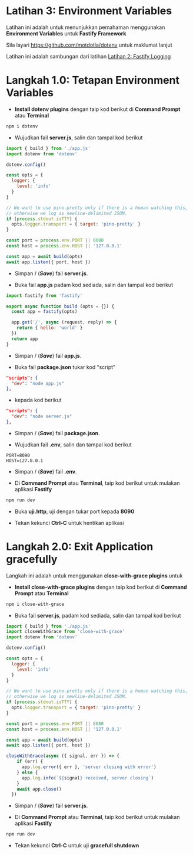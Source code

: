 # Latihan 3: Environment Variables
Latihan ini adalah untuk menunjukkan pemahaman menggunakan **Environment Variables** untuk **Fastify Framework**

Sila layari https://github.com/motdotla/dotenv untuk maklumat lanjut

Latihan ini adalah sambungan dari latihan [Latihan 2: Fastify Logging](https://github.com/Enovade/API-developmet/blob/master/Latihan%202%20-%20Fastify%20Logging.md)

# Langkah 1.0: Tetapan Environment Variables

* **Install dotenv plugins** dengan taip kod berikut di **Command Prompt** atau **Terminal**

```bash
npm i dotenv
```

* Wujudkan fail **server.js**, salin dan tampal kod berikut

```javascript
import { build } from './app.js'
import dotenv from 'dotenv'

dotenv.config()

const opts = {
  logger: {
    level: 'info'
  }
}

// We want to use pino-pretty only if there is a human watching this,
// otherwise we log as newline-delimited JSON.
if (process.stdout.isTTY) {
  opts.logger.transport = { target: 'pino-pretty' }
}

const port = process.env.PORT || 8080
const host = process.env.HOST || '127.0.0.1'

const app = await build(opts)
await app.listen({ port, host })

```

* Simpan / (_**Save**_) fail **server.js**.

* Buka fail **app.js** padam kod sediada, salin dan tampal kod berikut

```javascript
import fastify from 'fastify'

export async function build (opts = {}) {
  const app = fastify(opts)

  app.get('/', async (request, reply) => {
    return { hello: 'world' }
  })
  return app
}

```

* Simpan / (_**Save**_) fail **app.js**.

* Buka fail **package.json** tukar kod "script"

```json
"scripts": {
  "dev": "node app.js"
},
```

* kepada kod berikut

```json
"scripts": {
  "dev": "node server.js"
},
```

* Simpan / (_**Save**_) fail **package.json**.

* Wujudkan fail **.env**, salin dan tampal kod berikut

```
PORT=8090
HOST=127.0.0.1
```

* Simpan / (_**Save**_) fail **.env**.

* Di **Command Prompt** atau **Terminal**, taip kod berikut untuk mulakan aplikasi **Fastify**

```bash
npm run dev
```

* Buka **uji.http**, uji dengan tukar port kepada **8090**

* Tekan kekunci **Ctrl-C** untuk hentikan aplikasi

# Langkah 2.0: Exit Application gracefully

Langkah ini adalah untuk menggunakan **close-with-grace plugins** untuk 

* **Install close-with-grace plugins** dengan taip kod berikut di **Command Prompt** atau **Terminal**

```bash
npm i close-with-grace
```

* Buka fail **server.js**, padam kod sediada, salin dan tampal kod berikut

```javascript
import { build } from './app.js'
import closeWithGrace from 'close-with-grace'
import dotenv from 'dotenv'

dotenv.config()

const opts = {
  logger: {
    level: 'info'
  }
}

// We want to use pino-pretty only if there is a human watching this,
// otherwise we log as newline-delimited JSON.
if (process.stdout.isTTY) {
  opts.logger.transport = { target: 'pino-pretty' }
}

const port = process.env.PORT || 8080
const host = process.env.HOST || '127.0.0.1'

const app = await build(opts)
await app.listen({ port, host })

closeWithGrace(async ({ signal, err }) => {
    if (err) {
      app.log.error({ err }, 'server closing with error')
    } else {
      app.log.info(`${signal} received, server closing`)
    }
    await app.close()
  })
```

* Simpan / (_**Save**_) fail **server.js**.

* Di **Command Prompt** atau **Terminal**, taip kod berikut untuk mulakan aplikasi **Fastify**

```bash
npm run dev
```

* Tekan kekunci **Ctrl-C** untuk uji **gracefull shutdown**
